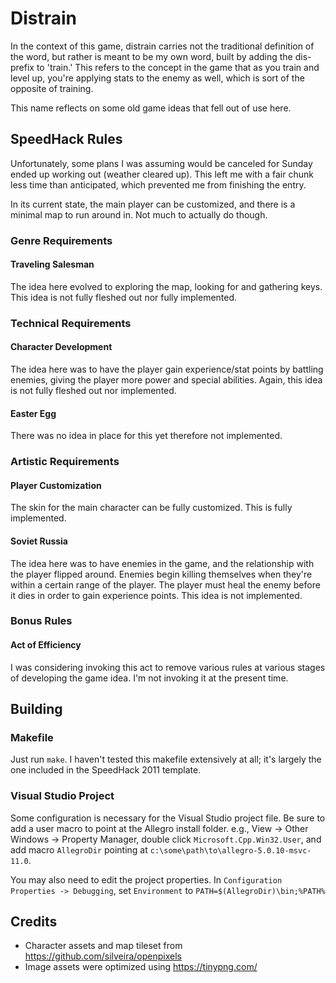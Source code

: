 # Distrain

In the context of this game, distrain carries not the traditional definition of the word, but
rather is meant to be my own word, built by adding the dis- prefix to 'train.' This refers to the
concept in the game that as you train and level up, you're applying stats to the enemy as well,
which is sort of the opposite of training.

This name reflects on some old game ideas that fell out of use here.

## SpeedHack Rules

Unfortunately, some plans I was assuming would be canceled for Sunday ended up working out (weather cleared up). This left me with a fair chunk less time than anticipated, which prevented me from finishing the entry.

In its current state, the main player can be customized, and there is a minimal map to run around in. Not much to actually do though.

### Genre Requirements

#### Traveling Salesman
The idea here evolved to exploring the map, looking for and gathering keys. This idea is not fully fleshed out nor fully implemented.

### Technical Requirements

#### Character Development
The idea here was to have the player gain experience/stat points by battling enemies, giving the player more power and special abilities. Again, this idea is not fully fleshed out nor implemented.

#### Easter Egg
There was no idea in place for this yet therefore not implemented.

### Artistic Requirements

#### Player Customization
The skin for the main character can be fully customized. This is fully implemented.

#### Soviet Russia
The idea here was to have enemies in the game, and the relationship with the player flipped around. Enemies begin killing themselves when they're within a certain range of the player. The player must heal the enemy before it dies in order to gain experience points. This idea is not implemented.

### Bonus Rules

#### Act of Efficiency
I was considering invoking this act to remove various rules at various stages of developing the game idea. I'm not invoking it at the present time.

## Building

### Makefile

Just run `make`. I haven't tested this makefile extensively at all; it's largely the one included
in the SpeedHack 2011 template.

### Visual Studio Project

Some configuration is necessary for the Visual Studio project file. Be sure to add a user macro to
point at the Allegro install folder. e.g., View -> Other Windows -> Property Manager, double click
`Microsoft.Cpp.Win32.User`, and add macro `AllegroDir` pointing at
`c:\some\path\to\allegro-5.0.10-msvc-11.0`.

You may also need to edit the project properties. In `Configuration Properties -> Debugging`, set
`Environment` to `PATH=$(AllegroDir)\bin;%PATH%`

## Credits

* Character assets and map tileset from https://github.com/silveira/openpixels
* Image assets were optimized using https://tinypng.com/